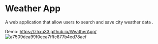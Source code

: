 # Weather App
A web application that allow users to search and save city weather data .

Demo:
https://zhxu33.github.io/WeatherApp/
![a7509dea99f0eca7fffc877b4ed78aef](https://user-images.githubusercontent.com/77419802/210733789-6d47c94c-2ebd-450e-8e80-528598b6c8c5.gif)

